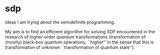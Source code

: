 # sdp
Ideas I am trying about the semidefinite programming.

My aim is to find an efficient algorithm for solving SDP encountered in the research of higher-order quantum transformations (transformation of (mostly) black-box quantum operations, \`\`higher\'\' in the sense that this is transformation of unknown \`\`transformation of quantum state\'\').

